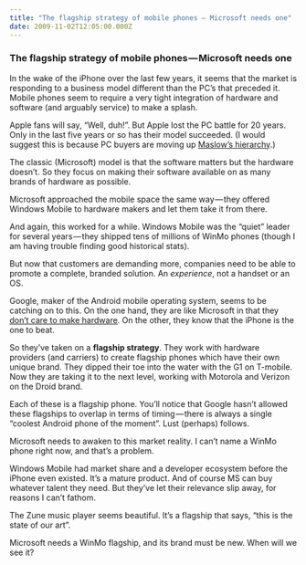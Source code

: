 ```yaml
---
title: "The flagship strategy of mobile phones — Microsoft needs one"
date: 2009-11-02T12:05:00.000Z
---
```


### The flagship strategy of mobile phones — Microsoft needs one

In the wake of the iPhone over the last few years, it seems that the market is responding to a business model different than the PC’s that preceded it. Mobile phones seem to require a very tight integration of hardware and software (and arguably service) to make a splash.

Apple fans will say, “Well, duh!”. But Apple lost the PC battle for 20 years. Only in the last five years or so has their model succeeded. (I would suggest this is because PC buyers are moving up [Maslow’s hierarchy](http://en.wikipedia.org/wiki/Maslow%27s_hierarchy_of_needs).)

The classic (Microsoft) model is that the software matters but the hardware doesn’t. So they focus on making their software available on as many brands of hardware as possible.

Microsoft approached the mobile space the same way — they offered Windows Mobile to hardware makers and let them take it from there.

And again, this worked for a while. Windows Mobile was the “quiet” leader for several years — they shipped tens of millions of WinMo phones (though I am having trouble finding good historical stats).

But now that customers are demanding more, companies need to be able to promote a complete, branded solution. An _experience_, not a handset or an OS.

Google, maker of the Android mobile operating system, seems to be catching on to this. On the one hand, they are like Microsoft in that they [don’t care to make hardware](http://news.cnet.com/8301-30684_3-10387677-265.html). On the other, they know that the iPhone is the one to beat.

So they’ve taken on a **flagship strategy**. They work with hardware providers (and carriers) to create flagship phones which have their own unique brand. They dipped their toe into the water with the G1 on T-mobile. Now they are taking it to the next level, working with Motorola and Verizon on the Droid brand.

Each of these is a flagship phone. You’ll notice that Google hasn’t allowed these flagships to overlap in terms of timing — there is always a single “coolest Android phone of the moment”. Lust (perhaps) follows.

Microsoft needs to awaken to this market reality. I can’t name a WinMo phone right now, and that’s a problem.

Windows Mobile had market share and a developer ecosystem before the iPhone even existed. It’s a mature product. And of course MS can buy whatever talent they need. But they’ve let their relevance slip away, for reasons I can’t fathom.

The Zune music player seems beautiful. It’s a flagship that says, “this is the state of our art”.

Microsoft needs a WinMo flagship, and its brand must be new. When will we see it?
